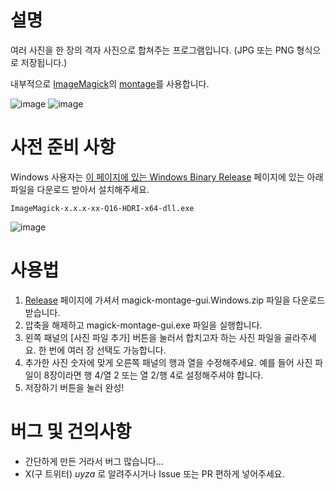 # 설명

여러 사진을 한 장의 격자 사진으로 합쳐주는 프로그램입니다. (JPG 또는 PNG 형식으로 저장됩니다.)

내부적으로 [ImageMagick](https://imagemagick.org)의 [montage](https://imagemagick.org/script/montage.php)를 사용합니다.

![image](https://github.com/azyu/imagemagick-montage-gui/assets/1789839/ec62f96f-d89a-4e1d-88a1-91c71182c64e)
![image](https://github.com/azyu/imagemagick-montage-gui/assets/1789839/f009b8a0-8307-4fc4-95d1-798bb07956e9)

# 사전 준비 사항

Windows 사용자는 [이 페이지에 있는 Windows Binary Release](https://imagemagick.org/script/download.php#windows) 페이지에 있는 아래 파일을 다운로드 받아서 설치해주세요.

```
ImageMagick-x.x.x-xx-Q16-HDRI-x64-dll.exe
```

<img alt="image" src="https://github.com/azyu/imagemagick-montage-gui/assets/1789839/d1544ff2-7147-41ca-b537-625a3d09a66a">

# 사용법
1. [Release](https://github.com/azyu/imagemagick-montage-gui/releases) 페이지에 가셔서 magick-montage-gui.Windows.zip 파일을 다운로드 받습니다.
2. 압축을 해제하고 magick-montage-gui.exe 파일을 실행합니다.
3. 왼쪽 패널의 [사진 파일 추가] 버튼을 눌러서 합치고자 하는 사진 파일을 골라주세요. 한 번에 여러 장 선택도 가능합니다.
4. 추가한 사진 숫자에 맞게 오른쪽 패널의 행과 열을 수정해주세요. 예를 들어 사진 파일이 8장이라면 행 4/열 2 또는 열 2/행 4로 설정해주셔야 합니다.
5. 저장하기 버튼을 눌러 완성!

# 버그 및 건의사항
- 간단하게 만든 거라서 버그 많습니다...
- X(구 트위터) _uyza_ 로 알려주시거나 Issue 또는 PR 편하게 넣어주세요.
